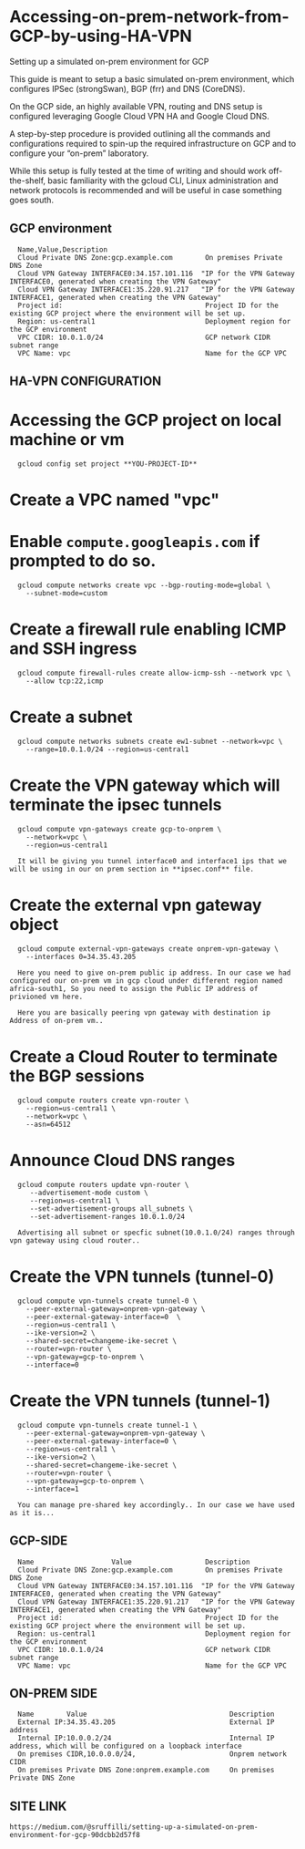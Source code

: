 # Accessing-on-prem-network-from-GCP-by-using-HA-VPN
Setting up a simulated on-prem environment for GCP

This guide is meant to setup a basic simulated on-prem environment, which configures IPSec (strongSwan), BGP (frr) and DNS (CoreDNS).

On the GCP side, an highly available VPN, routing and DNS setup is configured leveraging Google Cloud VPN HA and Google Cloud DNS.

A step-by-step procedure is provided outlining all the commands and configurations required to spin-up the required infrastructure on GCP and to configure your “on-prem” laboratory.

While this setup is fully tested at the time of writing and should work off-the-shelf, basic familiarity with the gcloud CLI, Linux administration and network protocols is recommended and will be useful in case something goes south.


## GCP environment

      Name,Value,Description
      Cloud Private DNS Zone:gcp.example.com        On premises Private DNS Zone
      Cloud VPN Gateway INTERFACE0:34.157.101.116  "IP for the VPN Gateway INTERFACE0, generated when creating the VPN Gateway"
      Cloud VPN Gateway INTERFACE1:35.220.91.217   "IP for the VPN Gateway INTERFACE1, generated when creating the VPN Gateway"
      Project id:                                   Project ID for the existing GCP project where the environment will be set up.
      Region: us-central1                           Deployment region for the GCP environment
      VPC CIDR: 10.0.1.0/24                         GCP network CIDR subnet range
      VPC Name: vpc                                 Name for the GCP VPC

HA-VPN CONFIGURATION
--------------------

# Accessing the GCP project on local machine or vm

      gcloud config set project **YOU-PROJECT-ID**

# Create a VPC named "vpc"
# Enable `compute.googleapis.com` if prompted to do so.

      gcloud compute networks create vpc --bgp-routing-mode=global \
        --subnet-mode=custom

# Create a firewall rule enabling ICMP and SSH ingress

      gcloud compute firewall-rules create allow-icmp-ssh --network vpc \
        --allow tcp:22,icmp

# Create a subnet 

      gcloud compute networks subnets create ew1-subnet --network=vpc \
        --range=10.0.1.0/24 --region=us-central1

# Create the VPN gateway which will terminate the ipsec tunnels
      
      gcloud compute vpn-gateways create gcp-to-onprem \
        --network=vpc \
        --region=us-central1
      
      It will be giving you tunnel interface0 and interface1 ips that we will be using in our on prem section in **ipsec.conf** file.

# Create the external vpn gateway object
      
      gcloud compute external-vpn-gateways create onprem-vpn-gateway \
        --interfaces 0=34.35.43.205    

      Here you need to give on-prem public ip address. In our case we had configured our on-prem vm in gcp cloud under different region named africa-south1, So you need to assign the Public IP address of privioned vm here.

      Here you are basically peering vpn gateway with destination ip Address of on-prem vm..

# Create a Cloud Router to terminate the BGP sessions
     
      gcloud compute routers create vpn-router \
        --region=us-central1 \
        --network=vpc \
        --asn=64512 
      
# Announce Cloud DNS ranges
      
      gcloud compute routers update vpn-router \
         --advertisement-mode custom \
         --region=us-central1 \
         --set-advertisement-groups all_subnets \
         --set-advertisement-ranges 10.0.1.0/24       
      
      Advertising all subnet or specfic subnet(10.0.1.0/24) ranges through vpn gateway using cloud router..

# Create the VPN tunnels (tunnel-0)
      
      gcloud compute vpn-tunnels create tunnel-0 \
        --peer-external-gateway=onprem-vpn-gateway \
        --peer-external-gateway-interface=0  \
        --region=us-central1 \
        --ike-version=2 \
        --shared-secret=changeme-ike-secret \
        --router=vpn-router \
        --vpn-gateway=gcp-to-onprem \
        --interface=0

# Create the VPN tunnels (tunnel-1)
      
      gcloud compute vpn-tunnels create tunnel-1 \
        --peer-external-gateway=onprem-vpn-gateway \
        --peer-external-gateway-interface=0 \
        --region=us-central1 \
        --ike-version=2 \
        --shared-secret=changeme-ike-secret \
        --router=vpn-router \
        --vpn-gateway=gcp-to-onprem \
        --interface=1

      You can manage pre-shared key accordingly.. In our case we have used as it is...

GCP-SIDE
-----------

      Name                   Value                  Description
      Cloud Private DNS Zone:gcp.example.com        On premises Private DNS Zone
      Cloud VPN Gateway INTERFACE0:34.157.101.116  "IP for the VPN Gateway INTERFACE0, generated when creating the VPN Gateway"
      Cloud VPN Gateway INTERFACE1:35.220.91.217   "IP for the VPN Gateway INTERFACE1, generated when creating the VPN Gateway"
      Project id:                                   Project ID for the existing GCP project where the environment will be set up.
      Region: us-central1                           Deployment region for the GCP environment
      VPC CIDR: 10.0.1.0/24                         GCP network CIDR subnet range
      VPC Name: vpc                                 Name for the GCP VPC

ON-PREM SIDE
---------------
      
      Name        Value                                   Description
      External IP:34.35.43.205                            External IP address
      Internal IP:10.0.0.2/24                             Internal IP address, which will be configured on a loopback interface
      On premises CIDR,10.0.0.0/24,                       Onprem network CIDR
      On premises Private DNS Zone:onprem.example.com     On premises Private DNS Zone



## SITE LINK

    https://medium.com/@sruffilli/setting-up-a-simulated-on-prem-environment-for-gcp-90dcbb2d57f8
